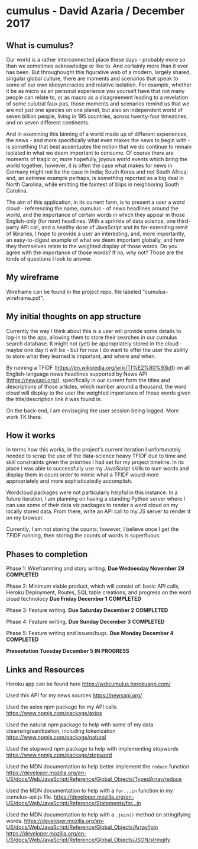 # cumulus - David Azaria / December 2017

## What is cumulus?

Our world is a rather interconnected place these days - probably more so than we sometimes acknowledge or like to. And certainly more than it ever has been. But throughought this figurative web of a modern, largely shared, singular global culture, there are moments and scenarios that speak to some of our own idiosyncracies and relative isolation. For example, whether it be as micro as an personal experience you yourself have that not many people can relate to, or as macro as a disagreement leading to a revelation of some culutral faux pas, those moments and scenarios remind us that we are not just one species on one planet, but also an independent world of seven billion people, living in 195 countries, across twenty-four timezones, and on seven different continents. 

And in examining this binning of a world made up of different experiences, the news - and more specifically what even makes the news to begin with - is something that best accentuates the notion that we do continue to remain isolated in what we deem important to consume. Of course there are moments of tragic or, more hopefully, joyous world events which bring the world together; however, it is often the case what makes for news in Germany might not be the case in India; South Korea and not South Africa; and, an extreme example perhaps, is something reported as a big deal in North Carolina, while emitting the faintest of blips in neighboring South Carolina.  

The aim of this application, in its current form, is to present a user a word cloud - referencing the name, cumulus - of news headlines around the world, and the importance of certain words in which they appear in those English-only (for now) headlines. With a sprinkle of data science, one third-party API call, and a healthy dose of JavaScript and its far-extending remit of libraries, I hope to provide a user an interesting, and, more importantly, an easy-to-digest example of what we deem important globally, and how they themselves relate to the weighted display of those words. Do you agree with the importance of those words? If no, why not? Those are the kinds of questions I look to answer. 

## My wireframe

Wireframe can be found in the project repo, file labeled "cumulus-wireframe.pdf".

## My initial thoughts on app structure

Currently the way I think about this is a user will provide some details to log-in to the app, allowing them to store their searches in our cumulus search database. It might not (yet) be appropriately stored in the cloud - maybe one day it will be - but for now I do want to offer the user the ability to store what they learned is important, and where and when.  

By running a TFIDF (https://en.wikipedia.org/wiki/Tf%E2%80%93idf) on all English-language news headlines supported by News API (https://newsapi.org/), specifically in our current form the titles and descriptions of those articles, which number around a thousand, the word cloud will display to the user the weighted importance of those words given the title/description link it was found in. 

On the back-end, I am envisaging the user session being logged. More work TK there.  

## How it works

In terms how this works, in the project's current iteration I unfortunately needed to scrap the use of the data-science heavy TFIDF due to time and skill constraints given the priorities I had set for my project timeline. In its place I was able to successfully use my JavaScript skills to sum words and display them in count order to mimic what a TFIDF would more appropriately and more sophisticatedly accomplish. 

Wordcloud packages were not particularly helpful in this instance. In a future iteration, I am planning on having a standing Python server where I can use some of their data viz packages to render a word cloud on my locally stored data. From there, write an API call to my JS server to render it on my browser.

Currently, I am not storing the counts; however, I believe once I get the TFIDF running, then storing the counts of words is superfluous. 

## Phases to completion

Phase 1: Wireframming and story writing. **Due Wednesday November 29** **COMPLETED**

Phase 2: Minimum viable product, which will consist of: basic API calls, Heroku Deployment, Routes, SQL table creations, and progress on the word cloud technolocy **Due Friday December 1** **COMPLETED**

Phase 3: Feature writing. **Due Saturday December 2** **COMPLETED**

Phase 4: Feature writing. **Due Sunday December 3** **COMPLETED**

Phase 5: Feature writing and issues/bugs. **Due Monday December 4** **COMPLETED**

**Presentation** **Tuesday December 5** **IN PROGRESS**

## Links and Resources

Heroku app can be found here https://wdicumulus.herokuapp.com/

Used this API for my news sources https://newsapi.org/

Used the axios npm package for my API calls https://www.npmjs.com/package/axios

Used the natural npm package to help with some of my data cleansing/sanitization, including tokenization https://www.npmjs.com/package/natural 

Used the stopword npm package to help with implementing stopwords https://www.npmjs.com/package/stopword  

Used the MDN documentation to help better implement the `reduce` function https://developer.mozilla.org/en-US/docs/Web/JavaScript/Reference/Global_Objects/TypedArray/reduce

Used the MDN documentation to help with a `for...in` function in my cumulus-api.js file. https://developer.mozilla.org/en-US/docs/Web/JavaScript/Reference/Statements/for...in

Used the MDN documentation to help with a `.join()` method on stringifying words.
https://developer.mozilla.org/en-US/docs/Web/JavaScript/Reference/Global_Objects/Array/join
https://developer.mozilla.org/en-US/docs/Web/JavaScript/Reference/Global_Objects/JSON/stringify

